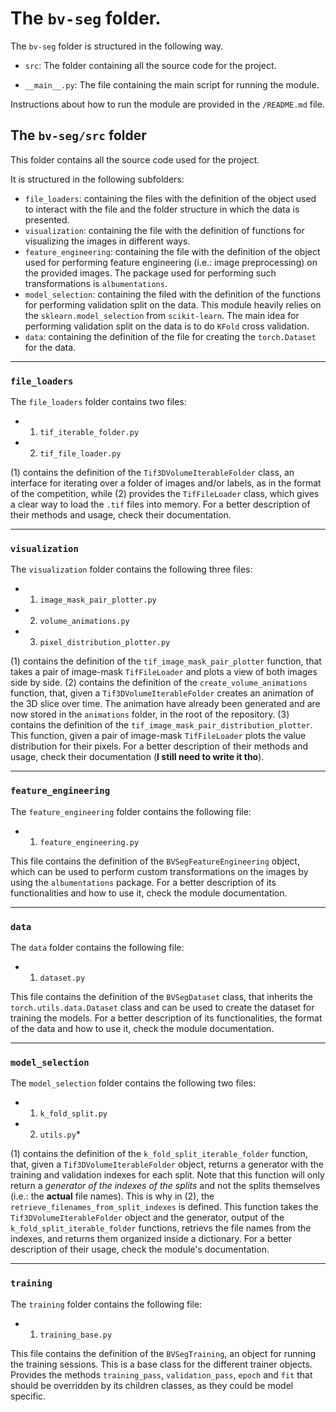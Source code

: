 # The `bv-seg` folder.

The `bv-seg` folder is structured in the following way.

* `src`: The folder containing all the source code for the project.

* `__main__.py`: The file containing the main script for running the module.

Instructions about how to run the module are provided in the `/README.md` file.

## The `bv-seg/src` folder

This folder contains all the source code used for the project.

It is structured in the following subfolders:

* `file_loaders`: containing the files with the definition of the object used to interact with the file and the folder structure in which the data is presented.
* `visualization`: containing the file with the definition of functions for visualizing the images in different ways.
* `feature_engineering`: containing the file with the definition of the object used for performing feature engineering (i.e.: image preprocessing) on the provided images. The package used for performing such transformations is `albumentations`.
* `model_selection`: containing the filed with the definition of the functions for performing validation split on the data. This module heavily relies on the `sklearn.model_selection` from `scikit-learn`. The main idea for performing validation split on the data is to do `KFold` cross validation.
* `data`: containing the definition of the file for creating the `torch.Dataset` for the data.

---

### `file_loaders`

The `file_loaders` folder contains two files:

* 1) `tif_iterable_folder.py`
* 2) `tif_file_loader.py`

(1) contains the definition of the `Tif3DVolumeIterableFolder` class, an interface for iterating over a folder of images and/or labels, as in the format of the competition, while (2) provides the `TifFileLoader` class, which gives a clear way to load the `.tif` files into memory. For a better description of their methods and usage, check their documentation.

---

### `visualization`

The `visualization` folder contains the following three files:

* 1) `image_mask_pair_plotter.py`
* 2) `volume_animations.py`
* 3) `pixel_distribution_plotter.py`

(1) contains the definition of the `tif_image_mask_pair_plotter` function, that takes a pair of image-mask `TifFileLoader` and plots a view of both images side by side. (2) contains the definition of the `create_volume_animations` function, that, given a `Tif3DVolumeIterableFolder` creates an animation of the 3D slice over time. The animation have already been generated and are now stored in the `animations` folder, in the root of the repository. (3) contains the definition of the `tif_image_mask_pair_distribution_plotter`. This function, given a pair of image-mask `TifFileLoader` plots the value distribution for their pixels. For a better description of their methods and usage, check their documentation (**I still need to write it tho**).

---

### `feature_engineering`


The `feature_engineering` folder contains the following file:

* 1) `feature_engineering.py`

This file contains the definition of the `BVSegFeatureEngineering` object, which can be used to perform custom transformations on the images by using the `albumentations` package. For a better description of its functionalities and how to use it, check the module documentation.

---

### `data`

The `data` folder contains the following file:

* 1) `dataset.py`

This file contains the definition of the `BVSegDataset` class, that inherits the `torch.utils.data.Dataset` class and can be used to create the dataset for training the models. For a better description of its functionalities, the format of the data and how to use it, check the module documentation.

---

### `model_selection`

The `model_selection` folder contains the following two files:

* 1) `k_fold_split.py`
* 2) `utils.py`*

(1) contains the definition of the `k_fold_split_iterable_folder` function, that, given  a `Tif3DVolumeIterableFolder` object, returns a generator with the training and validation indexes for each split. Note that this function will only return a *generator  of the indexes of the splits* and not the splits themselves (i.e.: the **actual** file names). This is why in (2), the `retrieve_filenames_from_split_indexes` is defined. This function takes the `Tif3DVolumeIterableFolder` object and the generator, output of the `k_fold_split_iterable_folder` functions, retrievs the file names from the indexes, and returns them organized inside a dictionary. For a better description of their usage, check the module's documentation.

---

### `training`

The `training` folder contains the following file:

* 1) `training_base.py`

This file contains the definition of the `BVSegTraining`, an object for running the training sessions. This is a base class for the different trainer objects. Provides the methods `training_pass`, `validation_pass`, `epoch` and `fit` that should be overridden by its children classes, as they could be model specific.
